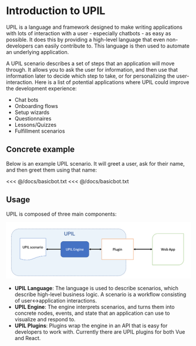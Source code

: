 # Introduction to UPIL
UPIL is a language and framework designed to make writing applications with lots of interaction with a user - especially chatbots - as easy as possible. It does this by providing a high-level language that even non-developers can easily contribute to. This language is then used to automate an underlying application.

A UPIL scenario describes a set of steps that an application will move through. It allows you to ask the user for information, and then use that information later to decide which step to take, or for personalizing the user-interaction. Here is a list of potential applications where UPIL could improve the development experience:

* Chat bots
* Onboarding flows
* Setup wizards
* Questionnaires
* Lessons/Quizzes
* Fulfillment scenarios

## Concrete example

Below is an example UPIL scenario. It will greet a user, ask for their name, and then greet them using that name:

<<< @/docs/basicbot.txt
<UpilBot>
<<< @/docs/basicbot.txt
</UpilBot>

## Usage
 UPIL is composed of three main components:

 ![UPIL Overview](./upil-overview.png)

 * **UPIL Language**: The language is used to describe scenarios, which describe high-level business logic. A scenario is a workflow consisting of user↔application interactions.
 * **UPIL Engine**: The engine interprets scenarios, and turns them into concrete nodes, events, and state that an application can use to visualize and respond to.
 * **UPIL Plugins**: Plugins wrap the engine in an API that is easy for developers to work with. Currently there are UPIL plugins for both Vue and React.
